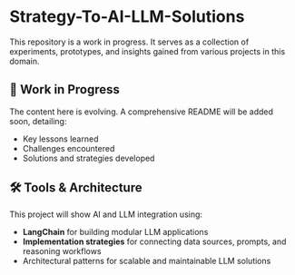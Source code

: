 # Strategy-To-AI-LLM-Solutions

This repository is a work in progress. It serves as a collection of experiments, prototypes, and insights gained from various projects in this domain.

## 🚧 Work in Progress
The content here is evolving. A comprehensive README will be added soon, detailing:

- Key lessons learned  
- Challenges encountered  
- Solutions and strategies developed 

## 🛠 Tools & Architecture
This project will show AI and LLM integration using:

- **LangChain** for building modular LLM applications  
- **Implementation strategies** for connecting data sources, prompts, and reasoning workflows  
- Architectural patterns for scalable and maintainable LLM solutions
